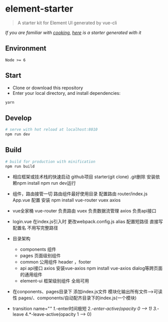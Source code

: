 # element-starter

> A starter kit for Element UI generated by vue-cli

*If you are familiar with [cooking](https://github.com/elemefe/cooking), [here](https://github.com/ElementUI/element-cooking-starter) is a starter generated with it*

## Environment

`Node >= 6`

## Start

 - Clone or download this repository
 - Enter your local directory, and install dependencies:

``` bash
yarn
```

## Develop

``` bash
# serve with hot reload at localhost:8010
npm run dev
```

## Build

``` bash
# build for production with minification
npm run build
```


- 相应框架或技术栈的快速启动
    github项目 starter(git clone)
        .git删除
        安装依赖npm install
        npm run dev运行

- 组件，路由接管一切 路由组件最好使用目录
        配置路由 router/index.js
        App.vue 配置 <router-view />
        安装 npm install vue-router vuex axios

- vue全家桶
    vue-router 负责路由
    vuex 负责数据流管理
    axios 负责api接口


- login.vue 
    在index.js引入时
        更改webpack.config.js alias 配置短路径 直接写配置名 不用写完整路径

- 目录架构
    - components 组件
    - pages 页面级别组件
    - common 公用组件 header ，footer
    - api api接口  axios  安装vue-axios npm install  vue-axios 
   dialog等跨页面的通用组件
    - element-ui 框架级别组件 全局可用
    
- 在conponents、pages目录下 添加index.js文件 模块化输出所有文件——>可读性
    pages/、components/自动配齐目录下的index.js(一个模块)

- transition name="*"
    1.*-enter时间极短
    2.*-enter-active(opacity 0 ——> 1)
    3.*-leave
    4.*-leave-active(opacity 1 ——> 0)